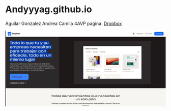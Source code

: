 # Andyyyag.github.io
Aguilar Gonzalez Andrea Camila
4AVP
pagina: [Dropbox](https://www.dropbox.com/official-teams-page?_tk=paid_sem_goog_biz_b&_camp=19605199150&_kw=dropbox|e&_ad=676237180026||c&gad_source=1&gclid=Cj0KCQjw_-GxBhC1ARIsADGgDjvyabco-ZAta3YNC-Y9PQM_DnApt-rkgdorR-LiQE6YvGey05JNMDcaAqh3EALw_wcB)

![Twitch](Dropbox.JPG)
